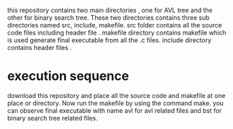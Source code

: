 this repository contains two main directories , one for AVL tree and the other for binary search tree. These two directories contains three sub directories named src, include, makefile. src folder contains all the source code files including header file . makefile directory contains makefile which is used generate final executable from all the .c files. include directory contains header files .
# execution sequence
download this repository and place all the source code and makefile  at one place or directory. Now run the makefile by using the command make. you can observe final executable with name avl for avl related files and bst for binary search tree related files.
